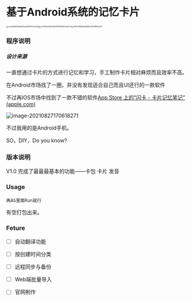 # 基于Android系统的记忆卡片	

<img src="https://i.loli.net/2021/08/27/IZN9x7deSfwlFhD.jpg" alt="cecb9a580364a655ed8397f24a7acf8" style="zoom:33%;" /><img src="https://i.loli.net/2021/08/27/gtaM5oy3EdkmDpb.jpg" alt="c4c483e40bb36d4f6156a182e3a027e" style="zoom:33%;" /><img src="https://i.loli.net/2021/08/27/CjNEK7tFeiT3nwJ.jpg" alt="5fb104168ebb1b8f4e35041ff8fe2e0" style="zoom:33%;" />



### 程序说明

##### 设计来源

一直想通过卡片的方式进行记忆和学习，手工制作卡片相对麻烦而且效率不高。

在Android市场找了一圈，并没有发现适合自己而且UI还行的一款软件

不过再IOS市场中找到了一款不错的软件[‎App Store 上的“闪卡 - 卡片记忆笔记” (apple.com)](https://apps.apple.com/cn/app/id1515687192#?platform=ipad)



![image-20210827170618271](https://i.loli.net/2021/08/27/r89xXMuEG7KkhJl.png)

不过我用的是Android手机。

SO，DIY，Do you know?

### 版本说明

V1.0 完成了最最最基本的功能——卡包 卡片 发音 



### Usage

`再AS里面Run就行`

有空打包出来。



### Feture

* [ ] 自动翻译功能
* [ ] 按创建时间分类
* [ ] 远程同步与备份
* [ ] Web端批量导入
* [ ] 官网制作

